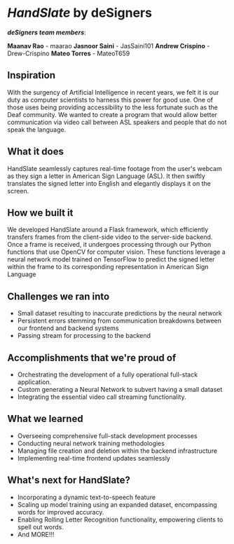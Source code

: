 # *HandSlate*  by deSigners

***deSigners team members***:

**Maanav Rao** - maarao
**Jasnoor Saini** - JasSaini101
**Andrew Crispino** - Drew-Crispino
**Mateo Torres** - MateoT659

  
  

## Inspiration

With the surgency of Artificial Intelligence in recent years, we felt it is our duty as computer scientists to harness this power for good use. One of those uses being providing accessibility to the less fortunate such as the Deaf community. We wanted to create a program that would allow better communication via video call between ASL speakers and people that do not speak the language.

  

## What it does

HandSlate seamlessly captures real-time footage from the user's webcam as they sign a letter in American Sign Language (ASL). It then swiftly translates the signed letter into English and elegantly displays it on the screen.

  

## How we built it

We developed HandSlate around a Flask framework, which efficiently transfers frames from the client-side video to the server-side backend. Once a frame is received, it undergoes processing through our Python functions that use OpenCV for computer vision. These functions leverage a neural network model trained on TensorFlow to  predict the signed letter within the frame to its corresponding representation in American Sign Language 

  

## Challenges we ran into
- Small dataset resulting to inaccurate predictions by the neural network
- Persistent errors stemming from communication breakdowns between our frontend and backend systems
- Passing stream for processing to the backend


  

## Accomplishments that we're proud of
- Orchestrating the development of a fully operational full-stack application.
- Custom generating a Neural Network to subvert having a small dataset
- Integrating the essential video call streaming functionality.

  
## What we learned

- Overseeing comprehensive full-stack development processes
- Conducting neural network training methodologies
- Managing file creation and deletion within the backend infrastructure
- Implementing real-time frontend updates seamlessly

  
  

## What's next for HandSlate?

- Incorporating a dynamic text-to-speech feature
- Scaling up model training using an expanded dataset, encompassing words for improved accuracy.
- Enabling Rolling Letter Recognition functionality, empowering clients to spell out words.
- And MORE!!!